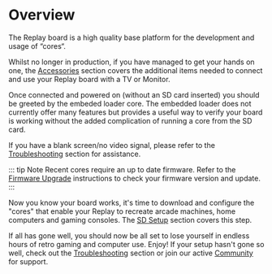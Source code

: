 # Overview

The Replay board is a high quality base platform for the development and usage
of “cores“.

<ZoomableImage src='/images/overview_replay1_thumb.jpg' alt='Replay1 Board Overview'/>

Whilst no longer in production, if you have managed to get your hands on one,
the [Accessories](./accessories.md) section covers the additional items needed to connect
and use your Replay board with a TV or Monitor.

Once connected and powered on (without an SD card inserted) you should be
greeted by the embeded loader core. The embedded loader does not currently offer
many features but provides a useful way to verify your board is working without
the added complication of running a core from the SD card.

If you have a blank screen/no video signal, please refer to the
[Troubleshooting](./troubleshooting.md) section for assistance.

::: tip Note
Recent cores require an up to date firmware. Refer to the
[Firmware Upgrade](./firmware-upgrade.md) instructions to check your firmware
version and update.
:::

Now you know your board works, it's time to download and configure the
"cores" that enable your Replay to recreate arcade machines, home computers
and gaming consoles. The [SD Setup](./sd-setup.md) section covers this step.

<!-- TODO: Configuration details to cover ini file tweaks that may be needed -->

If all has gone well, you should now be all set to lose yourself in endless
hours of retro gaming and computer use. Enjoy! If your setup hasn't gone so
well, check out the [Troubleshooting](./troubleshooting.md) section or
join our active [Community](/community.md) for support.

